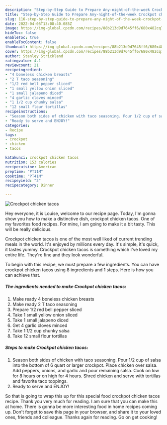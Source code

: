 ```yaml
---
description: "Step-by-Step Guide to Prepare Any-night-of-the-week Crockpot chicken tacos"
title: "Step-by-Step Guide to Prepare Any-night-of-the-week Crockpot chicken tacos"
slug: 116-step-by-step-guide-to-prepare-any-night-of-the-week-crockpot-chicken-tacos
date: 2022-04-05T13:08:40.085Z
image: https://img-global.cpcdn.com/recipes/88b213d9d7645ff6/680x482cq70/crockpot-chicken-tacos-recipe-main-photo.jpg
hideToc: false
enableToc: true
enableTocContent: false
thumbnail: https://img-global.cpcdn.com/recipes/88b213d9d7645ff6/680x482cq70/crockpot-chicken-tacos-recipe-main-photo.jpg
cover: https://img-global.cpcdn.com/recipes/88b213d9d7645ff6/680x482cq70/crockpot-chicken-tacos-recipe-main-photo.jpg
author: Stanley Strickland
ratingvalue: 4.1
reviewcount: 21
recipeingredient:
- "4 boneless chicken breasts"
- "2 T taco seasoning"
- "1/2 red bell pepper sliced"
- "1 small yellow onion sliced"
- "1 small jalapeno diced"
- "4 garlic cloves minced"
- "1 1/2 cup chunky salsa"
- "12 small flour tortillas"
recipeinstructions:
- "Season both sides of chicken with taco seasoning. Pour 1/2 cup of salsa into the bottom of 6 quart or larger crockpot. Place chicken over salsa. Add peppers, onions, and garlic and pour remaining salsa. Cook on low for 8 hours or on high for 4 hours. Shred chicken and serve with tortillas and favorite taco toppings."
- "Ready to serve and ENJOY!"
categories:
- Recipe
tags:
- crockpot
- chicken
- tacos

katakunci: crockpot chicken tacos 
nutrition: 153 calories
recipecuisine: American
preptime: "PT11M"
cooktime: "PT41M"
recipeyield: "3"
recipecategory: Dinner

---
```



![Crockpot chicken tacos](https://img-global.cpcdn.com/recipes/88b213d9d7645ff6/680x482cq70/crockpot-chicken-tacos-recipe-main-photo.jpg)

Hey everyone, it is Louise, welcome to our recipe page. Today, I'm gonna show you how to make a distinctive dish, crockpot chicken tacos. One of my favorites food recipes. For mine, I am going to make it a bit tasty. This will be really delicious.

Crockpot chicken tacos is one of the most well liked of current trending meals in the world. It's enjoyed by millions every day. It's simple, it's quick, it tastes yummy. Crockpot chicken tacos is something which I've loved my entire life. They're fine and they look wonderful.




To begin with this recipe, we must prepare a few ingredients. You can have crockpot chicken tacos using 8 ingredients and 1 steps. Here is how you can achieve that.

<!--inarticleads1-->

##### The ingredients needed to make Crockpot chicken tacos:

1. Make ready 4 boneless chicken breasts
1. Make ready 2 T taco seasoning
1. Prepare 1/2 red bell pepper sliced
1. Take 1 small yellow onion sliced
1. Take 1 small jalapeno diced
1. Get 4 garlic cloves minced
1. Take 1 1/2 cup chunky salsa
1. Take 12 small flour tortillas




<!--inarticleads2-->

##### Steps to make Crockpot chicken tacos:

1. Season both sides of chicken with taco seasoning. Pour 1/2 cup of salsa into the bottom of 6 quart or larger crockpot. Place chicken over salsa. Add peppers, onions, and garlic and pour remaining salsa. Cook on low for 8 hours or on high for 4 hours. Shred chicken and serve with tortillas and favorite taco toppings.
1. Ready to serve and ENJOY!



So that is going to wrap this up for this special food crockpot chicken tacos recipe. Thank you very much for reading. I am sure that you can make this at home. There is gonna be more interesting food in home recipes coming up. Don't forget to save this page in your browser, and share it to your loved ones, friends and colleague. Thanks again for reading. Go on get cooking!
